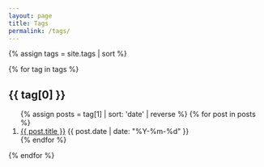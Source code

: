 ```yaml
---
layout: page
title: Tags
permalink: /tags/
---
```


{% assign tags = site.tags | sort %}
<div class="tag-index">
  {% for tag in tags %}
    <section id="{{ tag[0] | slugify }}" class="tag-index__section">
      <h2 class="tag-index__title">{{ tag[0] }}</h2>
      <ol class="tag-index__list">
        {% assign posts = tag[1] | sort: 'date' | reverse %}
        {% for post in posts %}
          <li>
            <a href="{{ post.url | relative_url }}">{{ post.title }}</a>
            <span class="tag-index__meta">{{ post.date | date: "%Y-%m-%d" }}</span>
          </li>
        {% endfor %}
      </ol>
    </section>
  {% endfor %}
</div>
